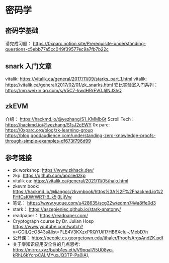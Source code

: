 # 密码学

## 密码学基础
请完成习题： https://0xparc.notion.site/Prerequisite-understanding-questions-c5ebb77a5cc049f39577ec9a7fb7b22c  

## snark 入门文章
vitalik: https://vitalik.ca/general/2017/11/09/starks_part_1.html
vitalik: https://vitalik.ca/general/2017/02/01/zk_snarks.html
安比实验室入门系列： https://mp.weixin.qq.com/s/V5C7-kwdHRrEVGJjINJ3hQ



## zkEVM
介绍： https://hackmd.io/@yezhang/S1_KMMbGt
Scroll Tech： https://hackmd.io/@yezhang/S1sJ2cEWY
0x parc: https://0xparc.org/blog/zk-learning-group
https://blog.goodaudience.com/understanding-zero-knowledge-proofs-through-simple-examples-df673f796d99  

## 参考链接
- zk workshop: https://www.zkhack.dev/  
- zkp: https://github.com/appliedzkp
- vitalik ca: https://vitalik.ca/general/2021/11/05/halo.html
- zkevm book: https://hackmd.io/@liangcc/zkvmbook/https%3A%2F%2Fhackmd.io%2FHfCsKWfWRT-B_k5j3LjIVw
- 笔记： https://www.yuque.com/u428635/scg32w/edmn74#a8ffe0d3
- stark： https://aszepieniec.github.io/stark-anatomy/
- readpaper： https://readpaper.com/
- Cryptograph course by Dr. Julian Hosp <https://www.youtube.com/watch?v=GGILQcO843s&list=PLE4V3KXzxPRQYUil17HB6XcIu-JMebD7n>
- 公开课： https://people.cs.georgetown.edu/jthaler/ProofsArgsAndZK.pdf
- 关于零知识应用安全性的几点思考: https://mirror.xyz/bubb1es.eth/V9pqaI7l5U08yq-kRhL6kYcrpCALMYuxJQ3TP-Pa0iA),